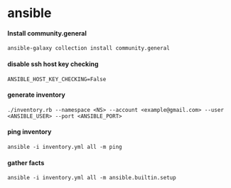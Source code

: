 # ansible

#### Install community.general
```
ansible-galaxy collection install community.general
```

#### disable ssh host key checking
```
ANSIBLE_HOST_KEY_CHECKING=False
```

#### generate inventory
```
./inventory.rb --namespace <NS> --account <example@gmail.com> --user <ANSIBLE_USER> --port <ANSIBLE_PORT>
```

#### ping inventory
```
ansible -i inventory.yml all -m ping
```

#### gather facts
```
ansible -i inventory.yml all -m ansible.builtin.setup
```
